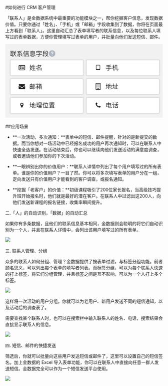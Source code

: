#如何进行 CRM 客户管理

「联系人」是金数据系统中最重要的功能模块之一，帮你挖掘客户信息，发现数据价值。只要你通过「姓名」、「手机」或「邮箱」字段收集到了数据，你将在页面最上方看到「联系人」。这里自动汇总了表单填写者的联系信息，以及每位联系人填写过的表单数据，方便你管理填写过表单的用户，并批量向他们发送短信、邮件。

![](/assets/联系信息字段.png)

##应用场景

* **一次活动，多次通知：**表单中的短信、邮件提醒，针对的是新提交的数据。而当你想对一场活动中已经报名成功的用户再次通知时，可以在联系人中快速全选发送。在活动结束后，你也可以继续向他们发送活动的满意度调查，或者邀请他们参加你的下次活动。

* **一眼辨别出你的价值用户：**联系人详情中列出了每个用户填写过的所有表单。谁是你的价值用户？一目了然。你可以将多次填写表单的用户分在一组，定向发送只有价值用户才能看到的客户调查，或报名通知。

* **挖掘「老客户」的价值：**初级课程吸引了200位家长报名，当高级技巧提升班开始报名时，他们就是最好的潜在客户。在联系人中过滤出这200人，向他们发送新课程的报名链接，收集率瞬间提升。

二.「人」的自动识别，「数据」的自动汇总





如果你有多条数据，且他们的联系信息基本相同，金数据则会聪明的将它们自动识别为一个人，并且在联系人详情中，会列出该用户填写过的所有表单。

![](https://dn-shimo-image.qbox.me/xCtAmQy07rgR5kbr/image.png!thumbnail)











三. 联系人管理、分组





众多的联系人如何分组、管理？金数据提供了按表单过滤，与标签分组功能。前者顾名思义，可以列出每个表单的填写者列表。而标签分组，可以为每个联系人快速的打上标签，将它们分组管理，并且标签之间是互不影响，可以为一个人打上多个标签。





![](https://dn-shimo-image.qbox.me/gEveziVR2G0nex4D/image.png!thumbnail)



这样将一次活动的用户分组，你就可以为老用户、新用户发送不同的短信通知，以及活动后的调查表了。





需要查找某个联系人时，也可以在搜索栏中输入联系人的姓名、电话，搜索结果会直接显示联系人的信息。



![](http://mmbiz.qpic.cn/mmbiz/3xSOlqCbovtq3o8mKHLBcib9ZgkjQIz5jzbhStVug7MiayGTh3CHtB6KnyoTKicE6hHfE5hY51cGzy5n9ia24keVAw/640?wx_fmt=png&&wxfrom=5&wx_lazy=1)

四. 短信、邮件的快捷发送





筛选后，你就可以批量向这些用户发送短信或邮件了，这里可以设置自己的短信签名。加上金数据的 Excel 导入表单功能，你可以在联系人中直接向任意一群人发送短信。金数据完全可以作为一个短信发送平台使用。



![](https://dn-shimo-image.qbox.me/9ukN6XLBrkAkATK8/image.png!thumbnail)







